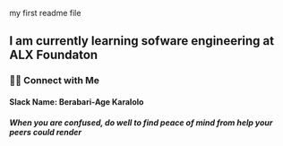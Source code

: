 my first readme file
<h2> I am currently learning sofware engineering at ALX Foundaton </h2>
<h3> 🤝🏻 Connect with Me </h3>
<h4> Slack Name: Berabari-Age Karalolo </h4>
<h5> When you are confused, do well to find peace of mind from help your peers could render</h5>
